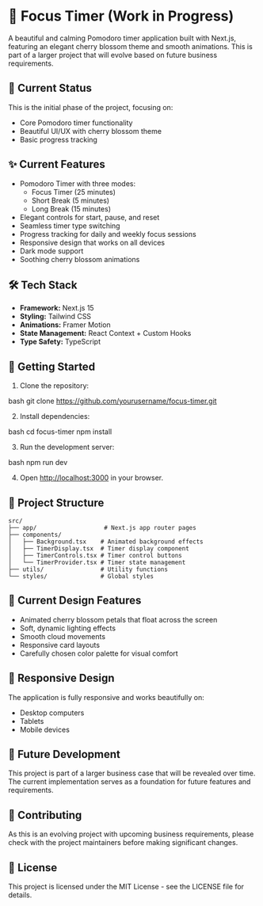# 🌸 Focus Timer (Work in Progress)

A beautiful and calming Pomodoro timer application built with Next.js, featuring an elegant cherry blossom theme and smooth animations. This is part of a larger project that will evolve based on future business requirements.

## 🚧 Current Status

This is the initial phase of the project, focusing on:
- Core Pomodoro timer functionality
- Beautiful UI/UX with cherry blossom theme
- Basic progress tracking

## ✨ Current Features

- Pomodoro Timer with three modes:
  - Focus Timer (25 minutes)
  - Short Break (5 minutes)
  - Long Break (15 minutes)
- Elegant controls for start, pause, and reset
- Seamless timer type switching
- Progress tracking for daily and weekly focus sessions
- Responsive design that works on all devices
- Dark mode support
- Soothing cherry blossom animations

## 🛠️ Tech Stack

- **Framework:** Next.js 15
- **Styling:** Tailwind CSS
- **Animations:** Framer Motion
- **State Management:** React Context + Custom Hooks
- **Type Safety:** TypeScript

## 🚀 Getting Started

1. Clone the repository:

bash
git clone https://github.com/yourusername/focus-timer.git

2. Install dependencies:

bash
cd focus-timer
npm install

3. Run the development server:

bash
npm run dev

4. Open [http://localhost:3000](http://localhost:3000) in your browser.

## 📁 Project Structure

```
src/
├── app/                   # Next.js app router pages
├── components/           
│   ├── Background.tsx    # Animated background effects
│   ├── TimerDisplay.tsx  # Timer display component
│   ├── TimerControls.tsx # Timer control buttons
│   └── TimerProvider.tsx # Timer state management
├── utils/                # Utility functions
└── styles/               # Global styles
```

## 🎨 Current Design Features

- Animated cherry blossom petals that float across the screen
- Soft, dynamic lighting effects
- Smooth cloud movements
- Responsive card layouts
- Carefully chosen color palette for visual comfort

## 📱 Responsive Design

The application is fully responsive and works beautifully on:
- Desktop computers
- Tablets
- Mobile devices

## 🔮 Future Development

This project is part of a larger business case that will be revealed over time. The current implementation serves as a foundation for future features and requirements.

## 🤝 Contributing

As this is an evolving project with upcoming business requirements, please check with the project maintainers before making significant changes.

## 📄 License

This project is licensed under the MIT License - see the LICENSE file for details.

